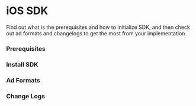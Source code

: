 # iOS SDK

Find out what is the prerequisites and how to initialize SDK, and then check out ad formats and changelogs to get the most from your implementation.

### Prerequisites

<link-component title="prerequisites" link="../sdk-integration/prerequisites"/>


### Install SDK

<link-component title="installation" link="../sdk-integration/installation"/>

### Ad Formats


<link-component title="ad-formats" link="../ad-formats"/>

### Change Logs


<link-component title="Change logs" link="../changelog"/>



